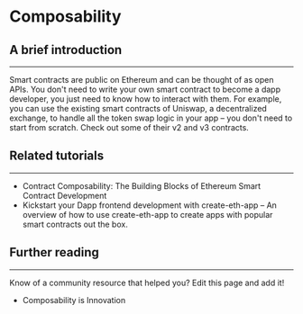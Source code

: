 # Composability

## A brief introduction

---

Smart contracts are public on Ethereum and can be thought of as open APIs. You don't need to write your own smart contract to become a dapp developer, you just need to know how to interact with them. For example, you can use the existing smart contracts of Uniswap, a decentralized exchange, to handle all the token swap logic in your app – you don't need to start from scratch. Check out some of their v2 and v3 contracts.

## Related tutorials

---

- Contract Composability: The Building Blocks of Ethereum Smart Contract Development
- Kickstart your Dapp frontend development with create-eth-app – An overview of how to use create-eth-app to create apps with popular smart contracts out the box.

## Further reading

---

Know of a community resource that helped you? Edit this page and add it!

- Composability is Innovation